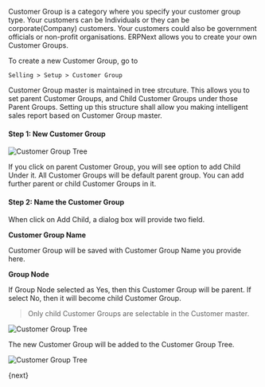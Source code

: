 Customer Group is a category where you specify your customer group type. Your
customers can be Individuals or they can be corporate(Company) customers. Your
customers could also be government officials or non-profit organisations.
ERPNext allows you to create your own Customer Groups.

To create a new Customer Group, go to

`Selling > Setup > Customer Group`

Customer Group master is maintained in tree strcuture. This allows you to set parent Customer Groups, and Child Customer Groups under those Parent Groups. Setting up this structure shall allow you making intelligent sales report based on Customer Group master.

#### Step 1: New Customer Group

![Customer Group Tree](/assets/manual_erpnext_com/old_images/erpnext/Customer-group-add.png)

If you click on parent Customer Group, you will see option to add Child Under it. All Customer Groups will be default parent group. You can add further parent or child Customer Groups in it.

#### Step 2: Name the Customer Group

When click on Add Child, a dialog box will provide two field.

**Customer Group Name**

Customer Group will be saved with Customer Group Name you provide here.

**Group Node**

If Group Node selected as Yes, then this Customer Group will be parent. If select No, then it will become child Customer Group. 

> Only child Customer Groups are selectable in the Customer master.

![Customer Group Tree](/assets/manual_erpnext_com/old_images/erpnext/Customer-group-form.png)

The new Customer Group will be added to the Customer Group Tree.

![Customer Group Tree](/assets/manual_erpnext_com/old_images/erpnext/Customer-group-new.png)

{next}
